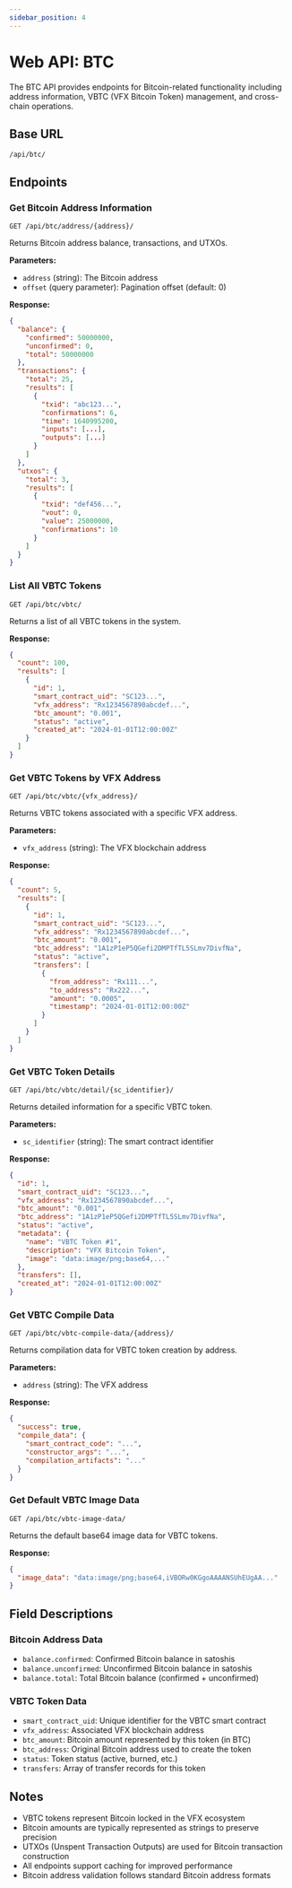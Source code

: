 ```yaml
---
sidebar_position: 4
---
```


# Web API: BTC

The BTC API provides endpoints for Bitcoin-related functionality including address information, VBTC (VFX Bitcoin Token) management, and cross-chain operations.

## Base URL
```
/api/btc/
```

## Endpoints

### Get Bitcoin Address Information
```http
GET /api/btc/address/{address}/
```

Returns Bitcoin address balance, transactions, and UTXOs.

**Parameters:**
- `address` (string): The Bitcoin address
- `offset` (query parameter): Pagination offset (default: 0)

**Response:**
```json
{
  "balance": {
    "confirmed": 50000000,
    "unconfirmed": 0,
    "total": 50000000
  },
  "transactions": {
    "total": 25,
    "results": [
      {
        "txid": "abc123...",
        "confirmations": 6,
        "time": 1640995200,
        "inputs": [...],
        "outputs": [...]
      }
    ]
  },
  "utxos": {
    "total": 3,
    "results": [
      {
        "txid": "def456...",
        "vout": 0,
        "value": 25000000,
        "confirmations": 10
      }
    ]
  }
}
```

### List All VBTC Tokens
```http
GET /api/btc/vbtc/
```

Returns a list of all VBTC tokens in the system.

**Response:**
```json
{
  "count": 100,
  "results": [
    {
      "id": 1,
      "smart_contract_uid": "SC123...",
      "vfx_address": "Rx1234567890abcdef...",
      "btc_amount": "0.001",
      "status": "active",
      "created_at": "2024-01-01T12:00:00Z"
    }
  ]
}
```

### Get VBTC Tokens by VFX Address
```http
GET /api/btc/vbtc/{vfx_address}/
```

Returns VBTC tokens associated with a specific VFX address.

**Parameters:**
- `vfx_address` (string): The VFX blockchain address

**Response:**
```json
{
  "count": 5,
  "results": [
    {
      "id": 1,
      "smart_contract_uid": "SC123...",
      "vfx_address": "Rx1234567890abcdef...",
      "btc_amount": "0.001",
      "btc_address": "1A1zP1eP5QGefi2DMPTfTL5SLmv7DivfNa",
      "status": "active",
      "transfers": [
        {
          "from_address": "Rx111...",
          "to_address": "Rx222...",
          "amount": "0.0005",
          "timestamp": "2024-01-01T12:00:00Z"
        }
      ]
    }
  ]
}
```

### Get VBTC Token Details
```http
GET /api/btc/vbtc/detail/{sc_identifier}/
```

Returns detailed information for a specific VBTC token.

**Parameters:**
- `sc_identifier` (string): The smart contract identifier

**Response:**
```json
{
  "id": 1,
  "smart_contract_uid": "SC123...",
  "vfx_address": "Rx1234567890abcdef...",
  "btc_amount": "0.001",
  "btc_address": "1A1zP1eP5QGefi2DMPTfTL5SLmv7DivfNa",
  "status": "active",
  "metadata": {
    "name": "VBTC Token #1",
    "description": "VFX Bitcoin Token",
    "image": "data:image/png;base64,..."
  },
  "transfers": [],
  "created_at": "2024-01-01T12:00:00Z"
}
```

### Get VBTC Compile Data
```http
GET /api/btc/vbtc-compile-data/{address}/
```

Returns compilation data for VBTC token creation by address.

**Parameters:**
- `address` (string): The VFX address

**Response:**
```json
{
  "success": true,
  "compile_data": {
    "smart_contract_code": "...",
    "constructor_args": "...",
    "compilation_artifacts": "..."
  }
}
```

### Get Default VBTC Image Data
```http
GET /api/btc/vbtc-image-data/
```

Returns the default base64 image data for VBTC tokens.

**Response:**
```json
{
  "image_data": "data:image/png;base64,iVBORw0KGgoAAAANSUhEUgAA..."
}
```

## Field Descriptions

### Bitcoin Address Data
- `balance.confirmed`: Confirmed Bitcoin balance in satoshis
- `balance.unconfirmed`: Unconfirmed Bitcoin balance in satoshis
- `balance.total`: Total Bitcoin balance (confirmed + unconfirmed)

### VBTC Token Data
- `smart_contract_uid`: Unique identifier for the VBTC smart contract
- `vfx_address`: Associated VFX blockchain address
- `btc_amount`: Bitcoin amount represented by this token (in BTC)
- `btc_address`: Original Bitcoin address used to create the token
- `status`: Token status (active, burned, etc.)
- `transfers`: Array of transfer records for this token

## Notes

- VBTC tokens represent Bitcoin locked in the VFX ecosystem
- Bitcoin amounts are typically represented as strings to preserve precision
- UTXOs (Unspent Transaction Outputs) are used for Bitcoin transaction construction
- All endpoints support caching for improved performance
- Bitcoin address validation follows standard Bitcoin address formats